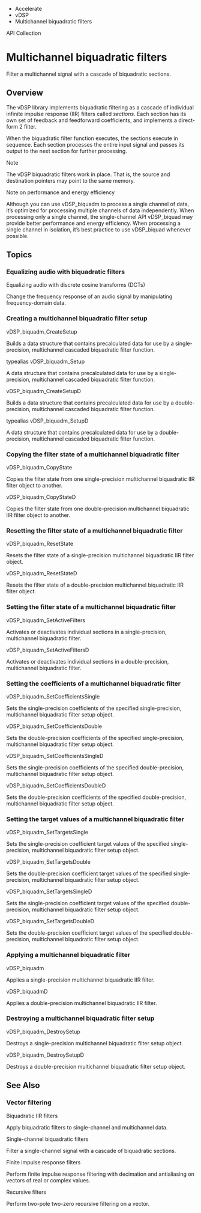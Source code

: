 

- Accelerate
- vDSP
-  Multichannel biquadratic filters 

API Collection

# Multichannel biquadratic filters

Filter a multichannel signal with a cascade of biquadratic sections.

## Overview

The vDSP library implements biquadratic filtering as a cascade of individual infinite impulse response (IIR) filters called *sections.* Each section has its own set of feedback and feedforward coefficients, and implements a direct-form 2 filter.

When the biquadratic filter function executes, the sections execute in sequence. Each section processes the entire input signal and passes its output to the next section for further processing.

Note

The vDSP biquadratic filters work in place. That is, the source and destination pointers may point to the same memory.

Note on performance and energy efficiency

Although you can use vDSP_biquadm to process a single channel of data, it’s optimized for processing multiple channels of data independently. When processing only a single channel, the single-channel API vDSP_biquad may provide better performance and energy efficiency. When processing a single channel in isolation, it’s best practice to use vDSP_biquad whenever possible.

## Topics

### Equalizing audio with biquadratic filters

Equalizing audio with discrete cosine transforms (DCTs)

Change the frequency response of an audio signal by manipulating frequency-domain data.

### Creating a multichannel biquadratic filter setup

vDSP_biquadm_CreateSetup

Builds a data structure that contains precalculated data for use by a single-precision, multichannel cascaded biquadratic filter function.

typealias vDSP_biquadm_Setup

A data structure that contains precalculated data for use by a single-precision, multichannel cascaded biquadratic filter function.

vDSP_biquadm_CreateSetupD

Builds a data structure that contains precalculated data for use by a double-precision, multichannel cascaded biquadratic filter function.

typealias vDSP_biquadm_SetupD

A data structure that contains precalculated data for use by a double-precision, multichannel cascaded biquadratic filter function.

### Copying the filter state of a multichannel biquadratic filter

vDSP_biquadm_CopyState

Copies the filter state from one single-precision multichannel biquadratic IIR filter object to another.

vDSP_biquadm_CopyStateD

Copies the filter state from one double-precision multichannel biquadratic IIR filter object to another.

### Resetting the filter state of a multichannel biquadratic filter

vDSP_biquadm_ResetState

Resets the filter state of a single-precision multichannel biquadratic IIR filter object.

vDSP_biquadm_ResetStateD

Resets the filter state of a double-precision multichannel biquadratic IIR filter object.

### Setting the filter state of a multichannel biquadratic filter

vDSP_biquadm_SetActiveFilters

Activates or deactivates individual sections in a single-precision, multichannel biquadratic filter.

vDSP_biquadm_SetActiveFiltersD

Activates or deactivates individual sections in a double-precision, multichannel biquadratic filter.

### Setting the coefficients of a multichannel biquadratic filter

vDSP_biquadm_SetCoefficientsSingle

Sets the single-precision coefficients of the specified single-precision, multichannel biquadratic filter setup object.

vDSP_biquadm_SetCoefficientsDouble

Sets the double-precision coefficients of the specified single-precision, multichannel biquadratic filter setup object.

vDSP_biquadm_SetCoefficientsSingleD

Sets the single-precision coefficients of the specified double-precision, multichannel biquadratic filter setup object.

vDSP_biquadm_SetCoefficientsDoubleD

Sets the double-precision coefficients of the specified double-precision, multichannel biquadratic filter setup object.

### Setting the target values of a multichannel biquadratic filter

vDSP_biquadm_SetTargetsSingle

Sets the single-precision coefficient target values of the specified single-precision, multichannel biquadratic filter setup object.

vDSP_biquadm_SetTargetsDouble

Sets the double-precision coefficient target values of the specified single-precision, multichannel biquadratic filter setup object.

vDSP_biquadm_SetTargetsSingleD

Sets the single-precision coefficient target values of the specified double-precision, multichannel biquadratic filter setup object.

vDSP_biquadm_SetTargetsDoubleD

Sets the double-precision coefficient target values of the specified double-precision, multichannel biquadratic filter setup object.

### Applying a multichannel biquadratic filter

vDSP_biquadm

Applies a single-precision multichannel biquadratic IIR filter.

vDSP_biquadmD

Applies a double-precision multichannel biquadratic IIR filter.

### Destroying a multichannel biquadratic filter setup

vDSP_biquadm_DestroySetup

Destroys a single-precision multichannel biquadratic filter setup object.

vDSP_biquadm_DestroySetupD

Destroys a double-precision multichannel biquadratic filter setup object.

## See Also

### Vector filtering

Biquadratic IIR filters

Apply biquadratic filters to single-channel and multichannel data.

Single-channel biquadratic filters

Filter a single-channel signal with a cascade of biquadratic sections.

Finite impulse response filters

Perform finite impulse response filtering with decimation and antialiasing on vectors of real or complex values.

Recursive filters

Perform two-pole two-zero recursive filtering on a vector.

